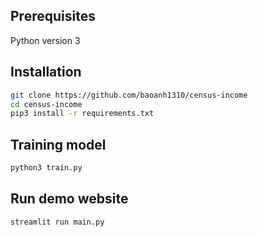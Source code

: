 ## Prerequisites
Python version 3

## Installation
```bash
git clone https://github.com/baoanh1310/census-income
cd census-income
pip3 install -r requirements.txt
```

## Training model
```bash
python3 train.py
```

## Run demo website
```bash
streamlit run main.py
```